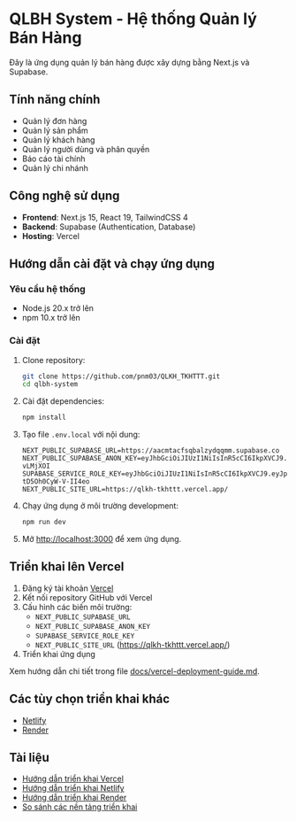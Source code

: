 # QLBH System - Hệ thống Quản lý Bán Hàng

Đây là ứng dụng quản lý bán hàng được xây dựng bằng Next.js và Supabase.

## Tính năng chính

- Quản lý đơn hàng
- Quản lý sản phẩm
- Quản lý khách hàng
- Quản lý người dùng và phân quyền
- Báo cáo tài chính
- Quản lý chi nhánh

## Công nghệ sử dụng

- **Frontend**: Next.js 15, React 19, TailwindCSS 4
- **Backend**: Supabase (Authentication, Database)
- **Hosting**: Vercel

## Hướng dẫn cài đặt và chạy ứng dụng

### Yêu cầu hệ thống

- Node.js 20.x trở lên
- npm 10.x trở lên

### Cài đặt

1. Clone repository:
   ```bash
   git clone https://github.com/pnm03/QLKH_TKHTTT.git
   cd qlbh-system
   ```

2. Cài đặt dependencies:
   ```bash
   npm install
   ```

3. Tạo file `.env.local` với nội dung:
   ```
   NEXT_PUBLIC_SUPABASE_URL=https://aacmtacfsqbalzydqqmm.supabase.co
   NEXT_PUBLIC_SUPABASE_ANON_KEY=eyJhbGciOiJIUzI1NiIsInR5cCI6IkpXVCJ9.eyJpc3MiOiJzdXBhYmFzZSIsInJlZiI6ImFhY210YWNmc3FiYWx6eWRxcW1tIiwicm9sZSI6ImFub24iLCJpYXQiOjE3NDQ4Mjc5OTIsImV4cCI6MjA2MDQwMzk5Mn0.yoPgz58cDdpDltnjFUZiBlnAUsufoLQanCb-vLMjXOI
   SUPABASE_SERVICE_ROLE_KEY=eyJhbGciOiJIUzI1NiIsInR5cCI6IkpXVCJ9.eyJpc3MiOiJzdXBhYmFzZSIsInJlZiI6ImFhY210YWNmc3FiYWx6eWRxcW1tIiwicm9sZSI6InNlcnZpY2Vfcm9sZSIsImlhdCI6MTc0NDgyNzk5MiwiZXhwIjoyMDYwNDAzOTkyfQ.eI8h9j39JXveVtqo5gl66RLAn-tD5Oh0CyW-V-II4eo
   NEXT_PUBLIC_SITE_URL=https://qlkh-tkhttt.vercel.app/
   ```

4. Chạy ứng dụng ở môi trường development:
   ```bash
   npm run dev
   ```

5. Mở [http://localhost:3000](http://localhost:3000) để xem ứng dụng.

## Triển khai lên Vercel

1. Đăng ký tài khoản [Vercel](https://vercel.com)
2. Kết nối repository GitHub với Vercel
3. Cấu hình các biến môi trường:
   - `NEXT_PUBLIC_SUPABASE_URL`
   - `NEXT_PUBLIC_SUPABASE_ANON_KEY`
   - `SUPABASE_SERVICE_ROLE_KEY`
   - `NEXT_PUBLIC_SITE_URL` (https://qlkh-tkhttt.vercel.app/)
4. Triển khai ứng dụng

Xem hướng dẫn chi tiết trong file [docs/vercel-deployment-guide.md](docs/vercel-deployment-guide.md).

## Các tùy chọn triển khai khác

- [Netlify](docs/netlify-deployment-guide.md)
- [Render](docs/render-deployment-guide.md)

## Tài liệu

- [Hướng dẫn triển khai Vercel](docs/vercel-deployment-guide.md)
- [Hướng dẫn triển khai Netlify](docs/netlify-deployment-guide.md)
- [Hướng dẫn triển khai Render](docs/render-deployment-guide.md)
- [So sánh các nền tảng triển khai](docs/deployment-options-comparison.md)
